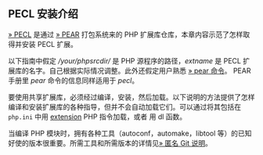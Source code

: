 PECL 安装介绍
-------------

<a href="https://pecl.php.net/" class="link external">» PECL</a> 是通过
<a href="https://pear.php.net/" class="link external">» PEAR</a>
打包系统来的 PHP 扩展库仓库，本章内容示范了怎样取得并安装 PECL 扩展。

以下指南中假定 */your/phpsrcdir/* 是 PHP 源程序的路径，*extname* 是 PECL
扩展库的名字。自己根据实际情况调整。此外还假定用户熟悉
<a href="https://pear.php.net/manual/en/guide.users.commandline.cli.php" class="link external">» pear 命令</a>。
PEAR 手册里 *pear* 命令的信息同样适用于 *pecl*。

要使用共享扩展库，必须经过编译，安装，然后加载。以下说明的方法提供了怎样编译和安装扩展库的各种指导，但并不会自动加载它们。可以通过将其包括在
`php.ini` 中用
<a href="/ini/core.html#ini.extension" class="link">extension</a> PHP
指令加载，或者 用 <span class="function">dl</span> 函数。

当编译 PHP 模块时，拥有各种工具（autoconf，automake，libtool
等）的已知好使的版本很重要。所需工具和所需版本的详情见<a href="https://www.php.net/git.php" class="link external">» 匿名 Git 说明</a>。
